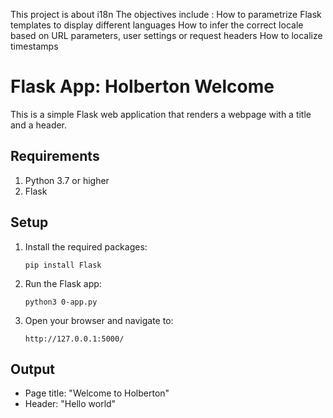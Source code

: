 This project is about  i18n
The objectives include :
How to parametrize Flask templates to display different languages
How to infer the correct locale based on URL parameters, user settings or request headers
How to localize timestamps

# Flask App: Holberton Welcome

This is a simple Flask web application that renders a webpage with a title and a header.

## Requirements

1. Python 3.7 or higher
2. Flask

## Setup

1. Install the required packages:
    ```
    pip install Flask
    ```

2. Run the Flask app:
    ```
    python3 0-app.py
    ```

3. Open your browser and navigate to:
    ```
    http://127.0.0.1:5000/
    ```

## Output

- Page title: "Welcome to Holberton"
- Header: "Hello world"

